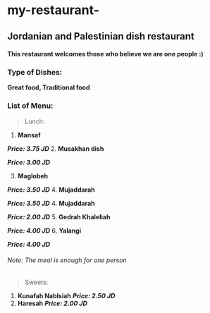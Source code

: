 # my-restaurant-

## Jordanian and Palestinian dish restaurant

#### This restaurant welcomes those who believe we are one people :) 

### Type of Dishes:

**Great food, Traditional food**

### List of Menu:

> Lunch:

1. **Mansaf**

**_Price: 3.75 JD_**
2. **Musakhan dish**

**_Price: 3.00 JD_**

3. **Maglobeh**

**_Price: 3.50 JD_**
4. **Mujaddarah**

**_Price: 3.50 JD_**
4. **Mujaddarah**

**_Price: 2.00 JD_**
5. **Gedrah Khaleliah**

**_Price: 4.00 JD_**
6. **Yalangi**

**_Price: 4.00 JD_**

###### Note: The meal is enough for one person

> Sweets:

1. **Kunafah Nablsiah**
**_Price: 2.50 JD_**
2. **Haresah**
**_Price: 2.00 JD_**
